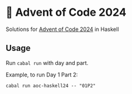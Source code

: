 # 🎄 Advent of Code 2024

Solutions for [Advent of Code 2024](https://adventofcode.com/2024) in Haskell

## Usage

Run `cabal run` with day and part.

Example, to run Day 1 Part 2:

`cabal run aoc-haskell24 -- "01P2"`